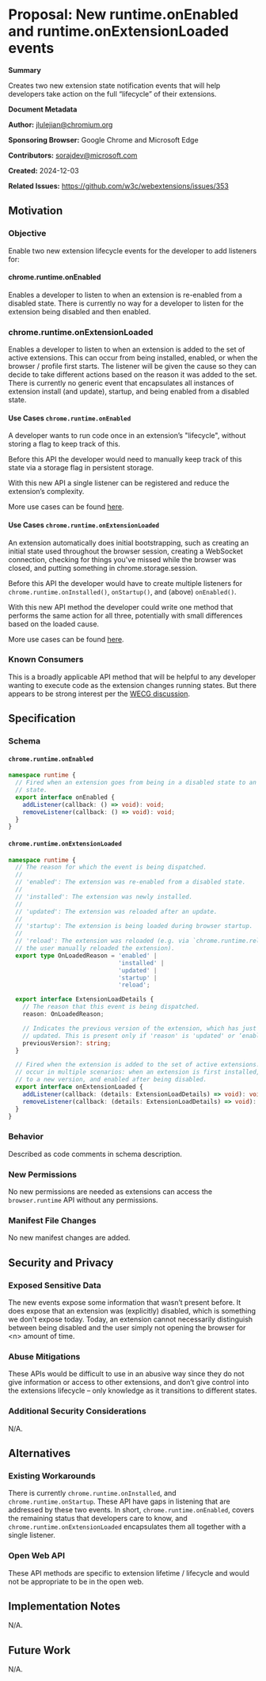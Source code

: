 # Proposal: New runtime.onEnabled and runtime.onExtensionLoaded events

**Summary**

Creates two new extension state notification events that will help developers
take action on the full “lifecycle” of their extensions.

**Document Metadata**

**Author:** jlulejian@chromium.org

**Sponsoring Browser:** Google Chrome and Microsoft Edge

**Contributors:** sorajdev@microsoft.com

**Created:** 2024-12-03

**Related Issues:** https://github.com/w3c/webextensions/issues/353

## Motivation

### Objective

Enable two new extension lifecycle events for the developer to add listeners for:

#### chrome.runtime.onEnabled
Enables a developer to listen to when an extension is re-enabled from a disabled
state. There is currently no way for a developer to listen for the extension
being disabled and then enabled.

### chrome.runtime.onExtensionLoaded
Enables a developer to listen to when an extension is added to the set of active
extensions. This can occur from being installed, enabled, or when the browser /
profile first starts. The listener will be given the cause so they can decide to
take different actions based on the reason it was added to the set. There is
currently no generic event that encapsulates all instances of extension install
(and update), startup, and being enabled from a disabled state.

#### Use Cases `chrome.runtime.onEnabled`
A developer wants to run code once in an extension’s "lifecycle", without storing
a flag to keep track of this.

Before this API the developer would need to manually keep track of this state
via a storage flag in persistent storage.

With this new API a single listener can be registered and reduce the extension’s
complexity.

More use cases can be found [here](https://github.com/w3c/webextensions/issues/353#issuecomment-1490078217).

#### Use Cases `chrome.runtime.onExtensionLoaded`
An extension automatically does initial bootstrapping, such as creating an
initial state used throughout the browser session, creating a WebSocket
connection, checking for things you've missed while the browser was closed, and
putting something in chrome.storage.session. 

Before this API the developer would have to create multiple listeners for
`chrome.runtime.onInstalled()`, `onStartup()`, and (above) `onEnabled()`.

With this new API method the developer could write one method that performs the
same action for all three, potentially with small differences based on the
loaded cause.

More use cases can be found [here](https://github.com/w3c/webextensions/issues/353#issuecomment-1582536300).

### Known Consumers

This is a broadly applicable API method that will be helpful to any developer
wanting to execute code as the extension changes running states. But there
appears to be strong interest per the [WECG discussion](https://github.com/w3c/webextensions/issues/353).

## Specification

### Schema
#### `chrome.runtime.onEnabled`
```typescript
namespace runtime {
  // Fired when an extension goes from being in a disabled state to an enabled
  // state.
  export interface onEnabled {
    addListener(callback: () => void): void;
    removeListener(callback: () => void): void;
  }
}
```

#### `chrome.runtime.onExtensionLoaded`
```typescript
namespace runtime {
  // The reason for which the event is being dispatched.
  //
  // 'enabled': The extension was re-enabled from a disabled state.
  //
  // 'installed': The extension was newly installed.
  //
  // 'updated': The extension was reloaded after an update.
  //
  // 'startup': The extension is being loaded during browser startup.
  //
  // 'reload': The extension was reloaded (e.g. via `chrome.runtime.reload() or`
  // the user manually reloaded the extension).
  export type OnLoadedReason = 'enabled' |
                               'installed' |
                               'updated' |
                               'startup' |
                               'reload';

  export interface ExtensionLoadDetails {
    // The reason that this event is being dispatched.
    reason: OnLoadedReason;

    // Indicates the previous version of the extension, which has just been
    // updated. This is present only if 'reason' is 'updated' or ‘enabled’.
    previousVersion?: string;
  }

  // Fired when the extension is added to the set of active extensions. This can
  // occur in multiple scenarios: when an extension is first installed, updated
  // to a new version, and enabled after being disabled.
  export interface onExtensionLoaded {
    addListener(callback: (details: ExtensionLoadDetails) => void): void;
    removeListener(callback: (details: ExtensionLoadDetails) => void): void;
  }
}
```

### Behavior

Described as code comments in schema description.

### New Permissions

No new permissions are needed as extensions can access the `browser.runtime`
API without any permissions.

### Manifest File Changes

No new manifest changes are added.

## Security and Privacy

### Exposed Sensitive Data

The new events expose some information that wasn’t present before. It does
expose that an extension was (explicitly) disabled, which is something we don't
expose today. Today, an extension cannot necessarily distinguish between being
disabled and the user simply not opening the browser for &lt;n> amount of
time.

### Abuse Mitigations

These APIs would be difficult to use in an abusive way since they do not give
information or access to other extensions, and don’t give control into the
extensions lifecycle – only knowledge as it transitions to different states.

### Additional Security Considerations

N/A.

## Alternatives

### Existing Workarounds

There is currently `chrome.runtime.onInstalled`, and `chrome.runtime.onStartup`.
These API have gaps in listening that are addressed by these two events. In
short, `chrome.runtime.onEnabled`, covers the remaining status that developers
care to know, and `chrome.runtime.onExtensionLoaded` encapsulates them all
together with a single listener.

### Open Web API

These API methods are specific to extension lifetime / lifecycle and would not
be appropriate to be in the open web.

## Implementation Notes

N/A.

## Future Work

N/A.
